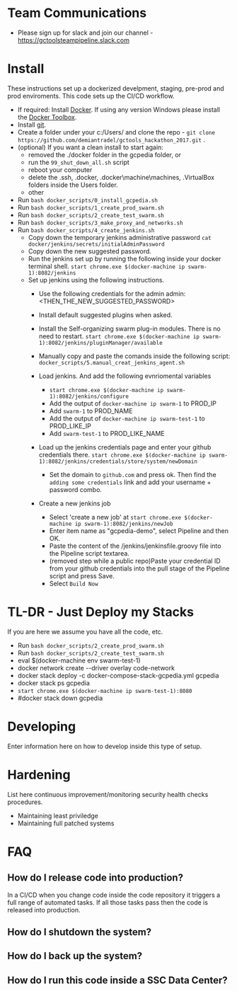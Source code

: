 # Team Communications
* Please sign up for slack and join our channel - https://gctoolsteampipeline.slack.com

#  Install
These instructions set up a dockerized develpment, staging, pre-prod and prod enviroments. This code sets up the CI/CD workflow.

* If required: Install [Docker](https://www.docker.com/get-docker). If using any version Windows please install the [Docker Toolbox](https://www.docker.com/products/docker-toolbox). 
* Install [git](https://git-scm.com/downloads).
* Create a folder under your c:/Users/ and clone the repo - `git clone https://github.com/demiantradel/gctools_hackathon_2017.git` .
* (optional) If you want a clean install to start again:
    * removed the ./docker folder in the gcpedia folder, or 
    * run the `99_shut_down_all.sh` script 
    * reboot your computer
    * delete the .ssh, .docker, .docker\machine\machines, .VirtualBox folders inside the Users folder. 
    * other
* Run `bash docker_scripts/0_install_gcpedia.sh`
* Run `bash docker_scripts/1_create_prod_swarm.sh` 
* Run `bash docker_scripts/2_create_test_swarm.sh` 
* Run `bash docker_scripts/3_make_proxy_and_networks.sh`
* Run `bash docker_scripts/4_create_jenkins.sh`
    * Copy down the temporary jenkins administrative password `cat docker/jenkins/secrets/initialAdminPassword` 
    * Copy down the new suggested password.
    * Run the jenkins set up by running the following inside your docker terminal shell. `start chrome.exe $(docker-machine ip swarm-1):8082/jenkins`
    * Set up jenkins using the following instructions.
        * Use the following credentials for the admin  admin:<THEN_THE_NEW_SUGGESTED_PASSWORD>
        * Install default suggested plugins when asked.
        * Install the Self-organizing swarm plug-in modules. There is no need to restart. `start chrome.exe $(docker-machine ip swarm-1):8082/jenkins/pluginManager/available`

        * Manually copy and paste the comands inside the following script: `docker_scripts/5.manual_creat_jenkins_agent.sh`
        * Load jenkins. And add the following evnriomental variables 
            * `start chrome.exe $(docker-machine ip swarm-1):8082/jenkins/configure`
            * Add the output of `docker-machine ip swarm-1` to PROD_IP
            * Add `swarm-1` to PROD_NAME
            * Add the output of `docker-machine ip swarm-test-1` to PROD_LIKE_IP
            * Add `swarm-test-1` to PROD_LIKE_NAME
        * Load up the jenkins credentials page and enter your github credentials there. `start chrome.exe $(docker-machine ip swarm-1):8082/jenkins/credentials/store/system/newDomain`
            * Set the domain to `github.com` and press ok. Then find the `adding some credentials` link and add your username + password combo.
        * Create a new jenkins job
            * Select 'create a new job' at `start chrome.exe $(docker-machine ip swarm-1):8082/jenkins/newJob`
            * Enter item name as "gcpedia-demo", select Pipeline and then OK.
            * Paste the content of the /jenkins/jenkinsfile.groovy file into the Pipeline script textarea. 
            * (removed step while a public repo)Paste your credential ID from your github credentials into the pull stage of the Pipeline script and press Save.
            * Select `Build Now`            

# TL-DR - Just Deploy my Stacks
If you are here we assume you have all the code, etc.
* Run `bash docker_scripts/2_create_prod_swarm.sh` 
* Run `bash docker_scripts/2_create_test_swarm.sh` 
* eval $(docker-machine env swarm-test-1)
* docker network create --driver overlay code-network
* docker stack deploy -c docker-compose-stack-gcpedia.yml gcpedia
* docker stack ps gcpedia
* `start chrome.exe $(docker-machine ip swarm-test-1):8080`
* #docker stack down gcpedia


# Developing
Enter information here on how to develop inside this type of setup. 

# Hardening
List here continuous improvement/monitoring security health checks procedures.
* Maintaining least priviledge
* Maintaining full patched systems

# FAQ
## How do I release code into production?
In a CI/CD when you change code inside the code repository it triggers a full range of automated tasks. If all those tasks pass then the code is released into production.

## How do I shutdown the system?

## How do I back up the system?

## How do I run this code inside a SSC Data Center?
